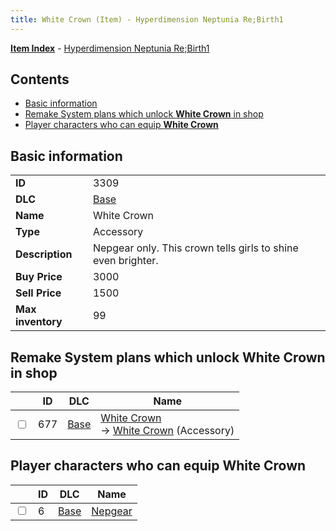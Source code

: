 ```yaml
---
title: White Crown (Item) - Hyperdimension Neptunia Re;Birth1
---
```


[**Item Index**](/neptunia/rb1/item/index.html) - [Hyperdimension Neptunia Re;Birth1](/neptunia/rb1)

## Contents

- [Basic information](#basic-information)
- [Remake System plans which unlock **White Crown** in shop](#remake-system-plans-which-unlock-white-crown-in-shop)
- [Player characters who can equip **White Crown**](#player-characters-who-can-equip-white-crown)
## Basic information

|   |   |
| -- | -- |
| **ID** | 3309 |
| **DLC** | [Base](/neptunia/rb1/dlc/1-base.html) |
| **Name** | White Crown |
| **Type** | Accessory |
| **Description** | Nepgear only. This crown tells girls to shine even brighter. |
| **Buy Price** | 3000 |
| **Sell Price** | 1500 |
| **Max inventory** | 99 |


## Remake System plans which unlock **White Crown** in shop

|    | ID | DLC | Name |
| -- | -- | --- | ---- |
| <input type="checkbox" id="rb1-remake-1-677" class="trackbox" /> | 677 | [Base](/neptunia/rb1/dlc/1-base.html) | [White Crown](/neptunia/rb1/remake/1-677-white-crown.html)<br /> → [White Crown](/neptunia/rb1/item/1-3309-white-crown.html) (Accessory) |


## Player characters who can equip **White Crown**

|    | ID | DLC | Name |
| -- | -- | --- | ---- |
| <input type="checkbox" id="rb1-player-1-6" class="trackbox" /> | 6 | [Base](/neptunia/rb1/dlc/1-base.html) | [Nepgear](/neptunia/rb1/player/1-6-nepgear.html) |

